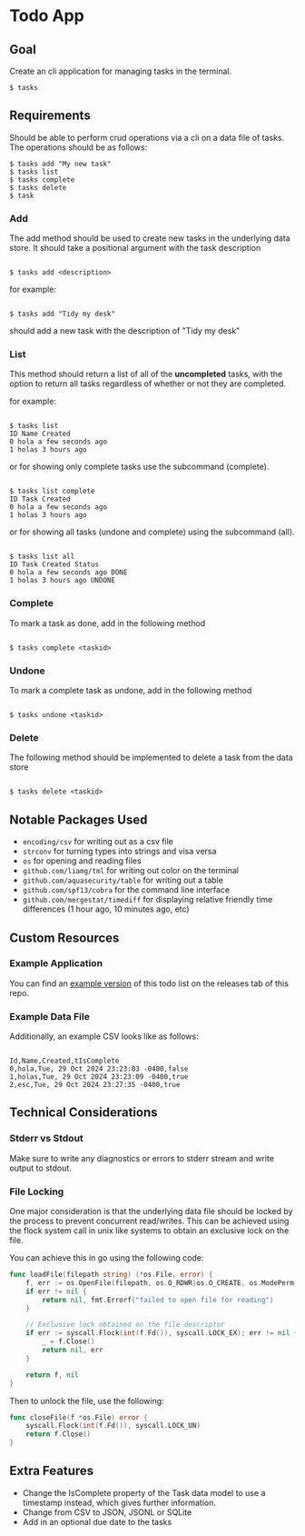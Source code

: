 # Todo App

## Goal

Create an cli application for managing tasks in the terminal.

```
$ tasks
```

## Requirements

Should be able to perform crud operations via a cli on a data file of tasks. The operations should be as follows:

```
$ tasks add "My new task"
$ tasks list
$ tasks complete
$ tasks delete
$ task
```

### Add

The add method should be used to create new tasks in the underlying data store. It should take a positional argument with the task description

```

$ tasks add <description>

```

for example:

```

$ tasks add "Tidy my desk"

```

should add a new task with the description of "Tidy my desk"

### List

This method should return a list of all of the **uncompleted** tasks, with the option to return all tasks regardless of whether or not they are completed.

for example:

```

$ tasks list
ID Name Created
0 hola a few seconds ago
1 holas 3 hours ago

```

or for showing only complete tasks use the subcommand (complete).

```

$ tasks list complete
ID Task Created
0 hola a few seconds ago
1 holas 3 hours ago

```

or for showing all tasks (undone and complete) using the subcommand (all).

```

$ tasks list all
ID Task Created Status
0 hola a few seconds ago DONE
1 holas 3 hours ago UNDONE

```

### Complete

To mark a task as done, add in the following method

```

$ tasks complete <taskid>

```

### Undone

To mark a complete task as undone, add in the following method

```

$ tasks undone <taskid>

```

### Delete

The following method should be implemented to delete a task from the data store

```

$ tasks delete <taskid>

```

## Notable Packages Used

- `encoding/csv` for writing out as a csv file
- `strconv` for turning types into strings and visa versa
- `os` for opening and reading files
- `github.com/liamg/tml` for writing out color on the terminal
- `github.com/aquasecurity/table` for writing out a table
- `github.com/spf13/cobra` for the command line interface
- `github.com/mergestat/timediff` for displaying relative friendly time differences (1 hour ago, 10 minutes ago, etc)

## Custom Resources

### Example Application

You can find an [example version](https://github.com/dreamsofcode-io/goprojects/releases/tag/0.1.0) of this todo list on the releases tab of this repo.

### Example Data File

Additionally, an example CSV looks like as follows:

```

Id,Name,Created,tIsComplete
0,hola,Tue, 29 Oct 2024 23:23:03 -0400,false
1,holas,Tue, 29 Oct 2024 23:23:09 -0400,true
2,esc,Tue, 29 Oct 2024 23:27:35 -0400,true

```

## Technical Considerations

### Stderr vs Stdout

Make sure to write any diagnostics or errors to stderr stream and write output to stdout.

### File Locking

One major consideration is that the underlying data file should be locked by the process to prevent concurrent read/writes. This can
be achieved using the flock system call in unix like systems to obtain an exclusive lock on the file.

You can achieve this in go using the following code:

```go
func loadFile(filepath string) (*os.File, error) {
	f, err := os.OpenFile(filepath, os.O_RDWR|os.O_CREATE, os.ModePerm)
	if err != nil {
		return nil, fmt.Errorf("failed to open file for reading")
	}

    // Exclusive lock obtained on the file descriptor
	if err := syscall.Flock(int(f.Fd()), syscall.LOCK_EX); err != nil {
		_ = f.Close()
		return nil, err
	}

	return f, nil
}
```

Then to unlock the file, use the following:

```go
func closeFile(f *os.File) error {
	syscall.Flock(int(f.Fd()), syscall.LOCK_UN)
	return f.Close()
}
```

## Extra Features

- Change the IsComplete property of the Task data model to use a timestamp instead, which gives further information.
- Change from CSV to JSON, JSONL or SQLite
- Add in an optional due date to the tasks
